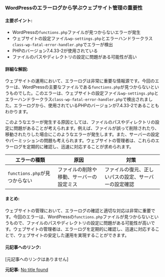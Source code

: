 ### WordPressのエラーログから学ぶウェブサイト管理の重要性

#### 主要ポイント:
- WordPressの`functions.php`ファイルが見つからないエラーが発生
- ウェブサイトの設定ファイル`wp-settings.php`とエラーハンドラークラス`class-wp-fatal-error-handler.php`でエラーが検出
- PHPのバージョン7.4.33-2が使用されている
- ファイルのパスやディレクトリの設定に問題がある可能性が高い

#### 詳細な解説:
ウェブサイトの運用において、エラーログは非常に重要な情報源です。今回のエラーは、WordPressの主要なファイルである`functions.php`が見つからないというものでした。このエラーは、ウェブサイトの設定ファイル`wp-settings.php`とエラーハンドラークラス`class-wp-fatal-error-handler.php`で検出されました。エラーログから、使用されているPHPのバージョンが7.4.33-2であることもわかります。

このようなエラーが発生する原因としては、ファイルのパスやディレクトリの設定に問題があることが考えられます。例えば、ファイルが誤って削除されたり、移動されたりした場合にこのようなエラーが発生します。また、サーバーの設定やパーミッションの問題も考えられます。ウェブサイトの管理者は、これらのエラーログを定期的に確認し、迅速に対応することが求められます。

| エラーの種類 | 原因 | 対策 |
|---|---|---|
| `functions.php`が見つからない | ファイルの削除や移動、サーバーの設定ミス | ファイルの復元、正しいパスの設定、サーバーの設定確認 |

#### まとめ:
ウェブサイトの管理において、エラーログの確認と適切な対応は非常に重要です。今回のエラーは、WordPressの`functions.php`ファイルが見つからないというもので、ファイルのパスやディレクトリの設定に問題がある可能性が高いです。ウェブサイトの管理者は、エラーログを定期的に確認し、迅速に対応することで、ウェブサイトの安定した運用を実現することができます。

#### 元記事へのリンク:
[元記事へのリンクはありません]

**元記事:** [No title found](http://nico1128.com/?i=1791114048403&channel=fc7b4f&from=article.php?id=140484-579&name=ふるさと納税+長野県+信州まるごとふじりんごジュース　1L×6本入)